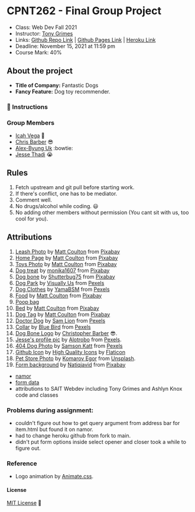 # CPNT262 - Final Group Project

+ Class: Web Dev Fall 2021
+ Instructor: [Tony Grimes](https://github.com/acidtone)
+ Links: [Github Repo Link](https://github.com/Icahpv/cpnt262-final-project.git) | [Github Pages Link]() | [Heroku Link](https://fantastic-four-dogs.herokuapp.com/)
+ Deadline: November 15, 2021 at 11:59 pm
+ Course Mark: 40%

## About the project

- **Title of Company:** Fantastic Dogs
- **Fancy Feature:** Dog toy recommender.

### :pushpin: Instructions

### Group Members

- [Icah Vega](https://github.com/Icahpv) :information_desk_person:
- [Chris Barber](https://github.com/13retonnian) :sunglasses:
- [Alex-Byung Uk](https://github.com/byung1211) :bowtie:
- [Jesse Thadi](https://github.com/JesseThadi) :sob:

## Rules

1. Fetch upstream and git pull before starting work.
2. If there's conflict, one has to be mediator.
3. Comment well.
4. No drugs/alcohol while coding. :smiley:
5. No adding other members without permission (You cant sit with us, too cool for you).

## Attributions

1. [Leash Photo](https://pixabay.com/photos/dog-canine-leash-dog-leash-lead-5225748/) by [Matt Coulton](https://pixabay.com/users/mattycoulton-15501404/?utm_source=link-attribution&utm_medium=referral&utm_campaign=image&utm_content=5175643) from [Pixabay](https://pixabay.com/)
2. [Home Page](https://pixabay.com/photos/dog-pet-dog-bed-dog-toy-dog-food-5175643/) by [Matt Coulton](https://pixabay.com/users/mattycoulton-15501404/?utm_source=link-attribution&utm_medium=referral&utm_campaign=image&utm_content=5175643) from [Pixabay](https://pixabay.com/)
3. [Toys Photo](https://pixabay.com/photos/dog-toys-dog-playing-dog-chew-toy-5175628/) by [Matt Coulton](https://pixabay.com/users/mattycoulton-15501404/?utm_source=link-attribution&utm_medium=referral&utm_campaign=image&utm_content=5175643) from [Pixabay](https://pixabay.com/)
4. [Dog treat](https://pixabay.com/photos/dog-food-treats-pet-food-feed-3226266/) by [monika1607](https://pixabay.com/users/monika1607-2963260/) from [Pixabay](https://pixabay.com/)
5. [Dog bone](https://pixabay.com/photos/t-bone-gristle-animal-beef-bone-1238297/) by [Shutterbug75](https://pixabay.com/users/shutterbug75-2077322/) from [Pixabay](https://pixabay.com/)
6. [Dog Park](https://www.pexels.com/photo/black-yellow-and-green-swing-1686790/) by [Visually Us](https://www.pexels.com/@visuallyus) from [Pexels](https://www.pexels.com/)
7. [Dog Clothes](https://pixabay.com/photos/yorkshire-terrier-dog-dog-clothes-3990685/) by [YamaBSM](https://pixabay.com/users/yamabsm-1300729/) from [Pexels](https://www.pexels.com/)
8. [Food](https://pixabay.com/photos/dog-pet-food-bowl-kibble-paws-5504866/) by [Matt Coulton](https://pixabay.com/users/mattycoulton-15501404/?utm_source=link-attribution&utm_medium=referral&utm_campaign=image&utm_content=5175643) from [Pixabay](https://pixabay.com/)
9. [Poop bag](https://ae01.alicdn.com/kf/HTB1X1nfrlUSMeJjy1zkq6yWmpXaR/Pet-Poop-Bags-Dog-Waste-Bags-Pet-Dog-Waste-Poop-Bag-Paw-Print-Clean-up-Refills.jpg)
10. [Bed](https://pixabay.com/photos/dog-sleeping-dog-resting-5216758/) by [Matt Coulton](https://pixabay.com/users/mattycoulton-15501404/?utm_source=link-attribution&utm_medium=referral&utm_campaign=image&utm_content=5175643) from [Pixabay](https://pixabay.com/)
11. [Dog Tag](https://pixabay.com/photos/dog-dog-tag-dog-id-5175652/) by [Matt Coulton](https://pixabay.com/users/mattycoulton-15501404/?utm_source=link-attribution&utm_medium=referral&utm_campaign=image&utm_content=5175643) from [Pixabay](https://pixabay.com/)
12. [Doctor Dog](https://www.pexels.com/photo/cute-dog-in-medical-clothes-with-stethoscope-5733421/) by [Sam Lion](https://www.pexels.com/@sam-lion) from [Pexels](https://www.pexels.com/)
13. [Collar](https://www.pexels.com/photo/labrador-with-wooden-stick-in-mouth-7210753/) by [Blue Bird](https://www.pexels.com/@blue-bird) from [Pexels](https://www.pexels.com/)
14. [Dog Bone Logo](dog-bone-logo.png) by [Christopher Barber](https://github.com/13retonnian) :sunglasses:. 
15. [Jesse's profile pic](https://www.pexels.com/photo/selective-focus-photography-of-adult-black-and-white-border-collie-1124002/) by [Alotrobo](https://www.pexels.com/@aloismoubax) from [Pexels](https://www.pexels.com/).
16. [404 Dog Photo](https://www.pexels.com/photo/smart-dog-in-eyeglasses-resting-on-cozy-bed-at-home-5255277/) by [Samson Katt](https://www.pexels.com/@samson-katt) from [Pexels](https://www.pexels.com/)
17. [Github Icon](https://www.flaticon.com/premium-icon/github_2175377?term=github&page=1&position=5&page=1&position=5&related_id=2175377&origin=search) by [High Quality Icons](https://www.flaticon.com/authors/hight-quality-icons) by [Flaticon](https://www.flaticon.com/)
18. [Pet Store Photo](https://unsplash.com/photos/naIUWj9HoZg) by [Komarov Egor](https://unsplash.com/@komarov) from [Unsplash](https://unsplash.com/).
19. [Form background](https://pixabay.com/illustrations/paws-paw-prints-footprint-pattern-6757808/) by [Natiqjavid](https://pixabay.com/users/natiqjavid-1602367/) from [Pixabay](https://pixabay.com/)

- [namor](https://github.com/acidtone/namor)
- [form data](https://github.com/sait-wbdv/in-class/blob/main/cpnt262/10-13-forms-class-list/02-prevent-default/js/adding-machine.js)
- attributions to SAIT Webdev including Tony Grimes and Ashlyn Knox code and classes

### Problems during assignment:

- couldn't figure out how to get query argument from address bar for item.html but found it on namor.
- had to change heroku github from fork to main.
- didn't put form options inside select opener and closer took a while to figure out.

### Reference

- Logo animation by [Animate.css](https://animate.style/).

#### License
[MIT License](License) :scroll: